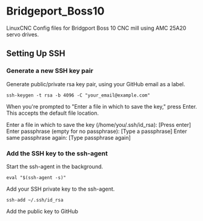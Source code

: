 # Bridgeport_Boss10

LinuxCNC Config files for Bridgport Boss 10 CNC mill using AMC 25A20 servo drives.



## Setting Up SSH

### Generate a new SSH key pair

Generate public/private rsa key pair, using your GitHub email as a label.

```ssh-keygen -t rsa -b 4096 -C "your_email@example.com"```

When you're prompted to "Enter a file in which to save the key," press Enter. This accepts the default file location.

Enter a file in which to save the key (/home/you/.ssh/id_rsa): [Press enter]
Enter passphrase (empty for no passphrase): [Type a passphrase]
Enter same passphrase again: [Type passphrase again]

### Add the SSH key to the ssh-agent

Start the ssh-agent in the background.

```eval "$(ssh-agent -s)"```

Add your SSH private key to the ssh-agent. 

```ssh-add ~/.ssh/id_rsa```

Add the public key to GitHub
